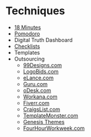 # Techniques

* [18 Minutes](http://blogs.hbr.org/2009/07/an-18minute-plan-for-managing)
* [Pomodoro](https://francescocirillo.com/pages/pomodoro-technique)
* Digital Truth Dashboard
* [Checklists](http://atulgawande.com/book/the-checklist-manifesto/)
* Templates
* Outsourcing
  * [99Designs.com](https://99designs.com/)
  * [LogoBids.com](https://www.logobids.com/)
  * [eLance.com](https://www.upwork.com/)
  * [Guru.com](https://www.guru.com/)
  * [oDesk.com](https://www.upwork.com/)
  * [Workana.com](https://www.workana.com/)
  * [Fiverr.com](https://www.fiverr.com/)
  * [CraigsList.com](https://craigslist.org/)
  * [TemplateMonster.com](https://www.templatemonster.com/)
  * [Genesis Themes](https://my.studiopress.com/themes/genesis/)
  * [FourHourWorkweek.com](https://fourhourworkweek.com/)